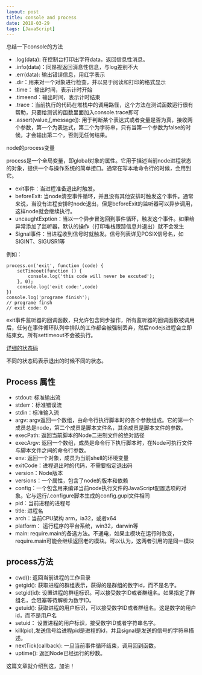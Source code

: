 ```yaml
---
layout: post
title: console and process
date: 2018-03-29
tags: [JavaScript]
---
```


总结一下console的方法

- .log(data): 在控制台打印出字符data，返回信息性消息。
- .info(data)：同昂视返回消息性信息，与log差别不大
- .err(data): 输出错误信息，用红字表示
- .dir：用来对一个对象进行检查，并以易于阅读和打印的格式显示
- .time： 输出时间，表示计时开始
- .timeend：输出时间，表示计时结束
- .trace：当前执行的代码在堆栈中的调用路径，这个方法在测试函数运行很有帮助，只要给测试的函数里面加入console.trace即可
- .assert(value,[,message]): 用于判断某个表达式或者变量是否为真，接收两个参数，第一个为表达式，第二个为字符串，只有当第一个参数为false的时候，才会输出第二个，否则无任何结果。

node的process变量

process是一个全局变量，即global对象的属性。它用于描述当前node进程状态的对象，提供一个与操作系统的简单接口。通常在写本地命令行的时候，会用到它。

- exit事件：当进程准备退出时触发。
- beforeExit: 当node清空事件循环，并且没有其他安排时触发这个事件。通常来说，当没有进程安排时node退出，但是beforeExit的监听器可以异步调用，这样node就会继续执行。
- uncaughtExption：当以一个异步冒泡回到事件循环，触发这个事件。如果给异常添加了监听器，默认的操作（打印堆栈跟踪信息并退出）就不会发生
- Signal事件：当进程收到信号时就触发。信号列表详见POSIX信号名，如SIGINT、SIGUSR1等

例如：

    process.on('exit', function (code) {
        setTimeout(function () {
            console.log('this code will never be excuted');
        }, 0);
        console.log('exit code:',code)
    })
    console.log('programe finish');
    // programe finsh
    // exit code: 0

exit事件监听器的回调函数，只允许包含同步操作，所有监听器的回调函数被调用后，任何在事件循环队列中排队的工作都会被强制丢弃，然后nodejs进程会立即结束女。所有settimeout不会被执行。

[详细的状态码](http://www.runoob.com/nodejs/nodejs-global-object.html)

不同的状态码表示退出的时候不同的状态。

## Process 属性

- stdout: 标准输出流
- stderr：标准错误流
- stdin：标准输入流
- argv: argv返回一个数组，由命令行执行脚本时的各个参数组成。它的第一个成员总是node，第二个成员是脚本文件名，其余成员是脚本文件的参数。
- execPath: 返回当前脚本的Node二进制文件的绝对路径
- execArgv: 返回一个数组，成员是命令行下执行脚本时，在Node可执行文件与脚本文件之间的命令行参数。
- env: 返回一个对象，成员为当前shell的环境变量
- exitCode：进程退出时的代码，不需要指定退出码
- version：Node版本
- versions：一个属性，包含了node的版本和依赖
- config：一个包含用来编译当前node执行文件的JavaScript配置选项的对象。它与运行/.configure脚本生成的config.gupi文件相同
- pid：当前进程的进程号
- title: 进程名
- arch：当前CPU架构 arm，ia32，或者x64
- platform： 运行程序的平台系统，win32，darwin等
- main: require.main的备选方法。不通电，如果主模块在运行时改变，require.main可能会继续返回老的模块。可以认为，这两者引用的是同一模块

## process方法

- cwd(): 返回当前进程的工作目录
- getgid(): 获取进程的群组表示，获得的是群组的数字id，而不是名字。
- setgid(id): 设置进程的群组标识。可以接受数字ID或者群组名。如果指定了群组名，会阻塞等待解析为数字ID。
- getuid(): 获取进程的用户标识，可以接受数字ID或者群组名。这是数字的用户id，而不是用户名
- setuid： 设置进程的用户标识，接受数字ID或者字符串名字。
- kill(pid),发送信号给进程pid是进程的id，并且signal是发送的信号的字符串描述。
- nextTick(callback): 一旦当前事件循环结束，调用回到函数。
- uptime(): 返回Node已经运行的秒数。

这篇文章就介绍到这，加油！